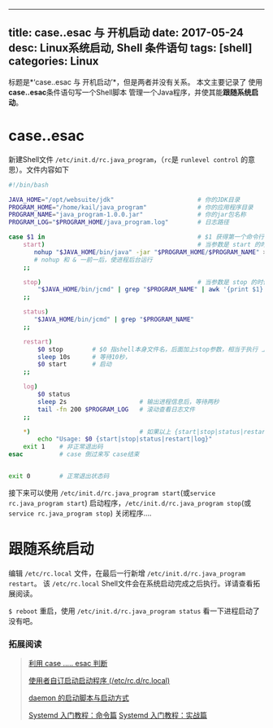 ---------------
title: case..esac 与 开机启动
date: 2017-05-24
desc:  Linux系统启动, Shell 条件语句
tags: [shell]
categories: Linux
---------------

标题是*‘case..esac 与 开机启动’*，但是两者并没有关系。
本文主要记录了 使用**case..esac**条件语句写一个Shell脚本 管理一个Java程序，并使其能**跟随系统启动**。

<!--more-->

# case..esac

新建Shell文件 `/etc/init.d/rc.java_program`，（`rc`是 `runlevel control` 的意思）。文件内容如下

``` bash
#!/bin/bash

JAVA_HOME="/opt/websuite/jdk"                       # 你的JDK目录
PROGRAM_HOME="/home/kail/java_program"              # 你的应用程序目录
PROGRAM_NAME="java_program-1.0.0.jar"               # 你的jar包名称
PROGRAM_LOG="$PROGRAM_HOME/java_program.log"        # 日志路径

case $1 in                                          # $1 获得第一个命令行参数
    start)                                          # 当参数是 start 的时候，执行以下脚本( java -jar ***.jar >> file.log )
       nohup "$JAVA_HOME/bin/java" -jar "$PROGRAM_HOME/$PROGRAM_NAME" >> $PROGRAM_LOG 2>&1 &   
       # nohup 和 & 一前一后，使进程后台运行
    ;;

    stop)                                           # 当参数是 stop 的时候，执行以下脚本
        "$JAVA_HOME/bin/jcmd" | grep "$PROGRAM_NAME" | awk '{print $1}'| xargs kill -9         # 获取进程ID，kill掉
    ;;

    status)
       "$JAVA_HOME/bin/jcmd" | grep "$PROGRAM_NAME"                                            # 获取进程信息
    ;;

    restart)
        $0 stop        # $0 指shell本身文件名，后面加上stop参数，相当于执行 上面 stop 里面的逻辑
        sleep 10s      # 等待10秒，
        $0 start       # 启动
    ;;

    log)         
        $0 status      
        sleep 2s                    # 输出进程信息后，等待两秒
        tail -fn 200 $PROGRAM_LOG   # 滚动查看日志文件
    ;;

    *)                              # 如果以上 {start|stop|status|restart|log} 都没有匹配到，则执行该逻辑 
        echo "Usage: $0 {start|stop|status|restart|log}"
	exit 1    # 非正常退出码
esac          # case 倒过来写 case结束


exit 0	      # 正常退出状态码
```

接下来可以使用 `/etc/init.d/rc.java_program start`(或`service rc.java_program start`) 启动程序，`/etc/init.d/rc.java_program stop`(或`service rc.java_program stop`) 关闭程序....

# 跟随系统启动

编辑 `/etc/rc.local` 文件，在最后一行新增 `/etc/init.d/rc.java_program restart`。
该 `/etc/rc.local` Shell文件会在系统启动完成之后执行。详请查看拓展阅读。

`$ reboot` 重启，使用 `/etc/init.d/rc.java_program status` 看一下进程启动了没有吧。 


### 拓展阅读

>[利用 case ..... esac 判断](http://cn.linux.vbird.org/linux_basic/0340bashshell-scripts_4.php#case)
>
>[使用者自订启动启动程序 (/etc/rc.d/rc.local)](http://cn.linux.vbird.org/linux_basic/0510osloader.php#startup_local)  
>
>[daemon 的启动脚本与启动方式](http://cn.linux.vbird.org/linux_basic/0560daemons.php#whereisdaemon)  
>
>[Systemd 入门教程：命令篇](http://www.ruanyifeng.com/blog/2016/03/systemd-tutorial-commands.html)
>[Systemd 入门教程：实战篇](http://www.ruanyifeng.com/blog/2016/03/systemd-tutorial-part-two.html)